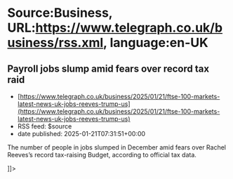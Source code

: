 # Source:Business, URL:https://www.telegraph.co.uk/business/rss.xml, language:en-UK

## Payroll jobs slump amid fears over record tax raid
 - [https://www.telegraph.co.uk/business/2025/01/21/ftse-100-markets-latest-news-uk-jobs-reeves-trump-us](https://www.telegraph.co.uk/business/2025/01/21/ftse-100-markets-latest-news-uk-jobs-reeves-trump-us)
 - RSS feed: $source
 - date published: 2025-01-21T07:31:51+00:00

<![CDATA[<p>The number of people in jobs slumped in December amid fears over Rachel Reeves’s record tax-raising Budget, according to official tax data.</p>]]>

